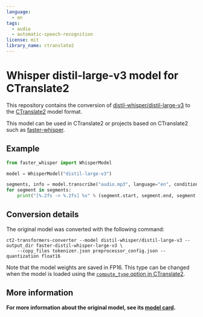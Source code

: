 ```yaml
---
language:
  - en
tags:
  - audio
  - automatic-speech-recognition
license: mit
library_name: ctranslate2
---
```


# Whisper distil-large-v3 model for CTranslate2

This repository contains the conversion of [distil-whisper/distil-large-v3](https://huggingface.co/distil-whisper/distil-large-v3) to the [CTranslate2](https://github.com/OpenNMT/CTranslate2) model format.

This model can be used in CTranslate2 or projects based on CTranslate2 such as [faster-whisper](https://github.com/systran/faster-whisper).

## Example

```python
from faster_whisper import WhisperModel

model = WhisperModel("distil-large-v3")

segments, info = model.transcribe("audio.mp3", language="en", condition_on_previous_text=False)
for segment in segments:
    print("[%.2fs -> %.2fs] %s" % (segment.start, segment.end, segment.text))
```

## Conversion details

The original model was converted with the following command:

```
ct2-transformers-converter --model distil-whisper/distil-large-v3 --output_dir faster-distil-whisper-large-v3 \
    --copy_files tokenizer.json preprocessor_config.json --quantization float16
```

Note that the model weights are saved in FP16. This type can be changed when the model is loaded using the [`compute_type` option in CTranslate2](https://opennmt.net/CTranslate2/quantization.html).

## More information

**For more information about the original model, see its [model card](https://huggingface.co/distil-whisper/distil-large-v3).**